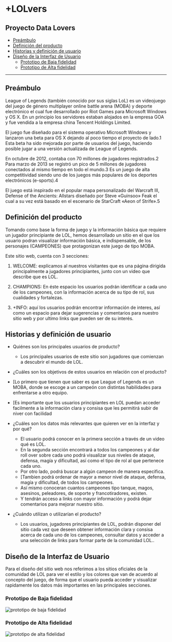 # +LOLvers

## Proyecto Data Lovers

- [Preámbulo](#preámbulo)
- [Definición del producto](#)
- [Historias  y definición de usuario](#)
- [Diseño de la Interfaz de Usuario](#)
  - [Prototipo de Baja fidelidad](#)
  - [Prototipo de Alta fidelidad](#)

---

## Preámbulo

League of Legends (también conocido por sus siglas LoL) es un videojuego del juego de género multiplayer online battle arena (MOBA) y deporte electrónico el cual fue desarrollado por Riot Games para Microsoft Windows y OS X. En un principio los servidores estaban alojados en la empresa GOA y fue vendida a la empresa china Tencent Holdings Limited.

El juego fue diseñado para el sistema operativo Microsoft Windows y lanzaron una beta para OS X dejando al poco tiempo el proyecto de lado.1​ Esta beta ha sido mejorada por parte de usuarios del juego, haciendo posible jugar a una versión actualizada de League of Legends.

En octubre de 2012, contaba con 70 millones de jugadores registrados.2​ Para marzo de 2013 se registró un pico de 5 millones de jugadores conectados al mismo tiempo en todo el mundo.3​ Es un juego de alta competitividad siendo uno de los juegos más populares de los deportes electrónicos (e-sports).4​

El juego está inspirado en el popular mapa personalizado del Warcraft III, Defense of the Ancients: Allstars diseñado por Steve «Guinsoo» Feak el cual a su vez está basado en el escenario de StarCraft «Aeon of Strife».5​

## Definición del producto

Tomando como base la forma de juego y la información básica que requiere un jugador principiante de LOL, hemos desarrollado un sitio en el que los usuario podran visualizar información básica, e indispensable, de los personajes (CAMPEONES) que protagonizan este juego de tipo MOBA.

Este sitio web, cuenta con 3 secciones:

1. WELCOME: explicamos al nuestros visitantes que es una página dirigida principalmente a jugadores principiantes, junto con un video que describe que es LOL.

2. CHAMPIONS: En éste espacio los usuarios podrán identificar a cada uno de los campeones, con la información acerca de su tipo de rol, sus cualidades y fortalezas.

3. +INFO: aquí los usuarios podrán encontrar información de interes, así como un espacio para dejar sugerencias y comentarios para nuestro sitio web y por ultimo links que pueden ser de su interés.

## Historias  y definición de usuario

- Quiénes son los principales usuarios de producto?
  - Los principales usuarios de este sitio son jugadores que comienzan a descubrir el mundo de LOL.


- ¿Cuáles son los objetivos de estos usuarios en relación con el producto?
 - [Lo primero que tienen que saber es que League of Legends es un MOBA, donde se escoge a un campeón con distintas habilidades para enfrentarse a otro equipo.
 - [Es importante que los usuarios principiantes en LOL puedan acceder facilmente a la información clara y consisa que les permitirá subir de niver con facilidad


- ¿Cuáles son los datos más relevantes que quieren ver en la interfaz y por qué?
  - El usuario podrá conocer en la primera sección a través de un video qué es LOL.
  - En la segunda sección encontrará a todos los campeones y al dar roll over sobre cada uno podrá visualizar sus niveles de ataque, defensa, magía y dificultad, así como el tipo de rol al que pertenece cada uno.
  - Por otro lado, podrá buscar a algún campeon de manera especifica.
  - [Tambien podrá ordenar de mayor a menor nivel de ataque, defensa, magía y dificultad, de todos los campeones.
  - Así mismo conoceran cuantos campeones tipo tanque, magos, asesinos, peleadores, de soporte y francotiradores, existen.
  - Y tendrán acceso a links con mayor información y podrá dejar comentarios para mejorar nuestro sitio.

- ¿Cuándo utilizan o utilizarían el producto?
  - Los usuarios, jugadores principiantes de LOL, podrán disponer del sitio cada vez que deseen obtener información clara y consisa acerca de cada uno de los campeones, consultar datos y acceder a una selección de links para formar parte de la comunidad LOL..

## Diseño de la Interfaz de Usuario
Para el diseño del sitio web nos referimos a los sitios oficiales de la comunidad de LOL para ver el estilo y los colores que van de acuerdo al concepto del juego, de forma que el usuario pueda acceder y visualizar rapidamente los datos más importantes en las principales secciones.

### Prototipo de Baja fidelidad
![prototipo de baja fidelidad](https://i.postimg.cc/gkF6SZ8K/Whats-App-Image-2019-03-03-at-17-00-36.jpg)

### Prototipo de Alta fidelidad
![prototipo de alta fidelidad](https://www.figma.com/proto/KnO48KiGnz02dUYs0GXDfjD5/INICIO?node-id=1%3A2&viewport=261%2C103%2C0.349541&scaling=scale-down)
